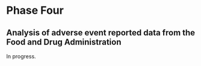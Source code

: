 # Phase Four
## Analysis of adverse event reported data from the Food and Drug Administration

In progress.
